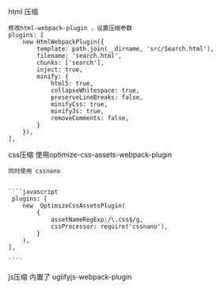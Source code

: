 html 压缩

    修改html-webpack-plugin ，设置压缩参数
    plugins: [
        new HtmlWebpackPlugin({
            template: path.join(__dirname, 'src/Search.html'),
            filename: 'search.html',
            chunks: ['search'],
            inject: true,
            minify: {
                html5: true,
                collapseWhitespace: true,
                preserveLineBreaks: false,
                minifyCss: true,
                minifyJs: true,
                removeComments: false,
            }
        }),
    ],

css压缩
    使用optimize-css-assets-webpack-plugin

    同时使用 cssnano


    ````javascript
     plugins: [
        new  OptimizeCssAssetsPlugin(
            {
                assetNameRegExp:/\.css$/g,
                cssProcessor: require('cssnano'),
            }
        ),
    ],

    ````

js压缩
    内置了 uglifyjs-webpack-plugin